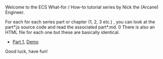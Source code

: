 Welcome to the ECS What-for / How-to tutorial series by Nick the (Arcane) Engineer.

For each for each series part or chapter (1, 2, 3 etc.) , you can look at the part*.js source code and read the associated part*.md.
0
There is also an HTML file for each one but these are basically identical.

* [Part 1](part1.md), [Demo](https://raw.githack.com/ArcaneEngineer/ECS-tutorials/main/part1.html)

Good luck, have fun!

